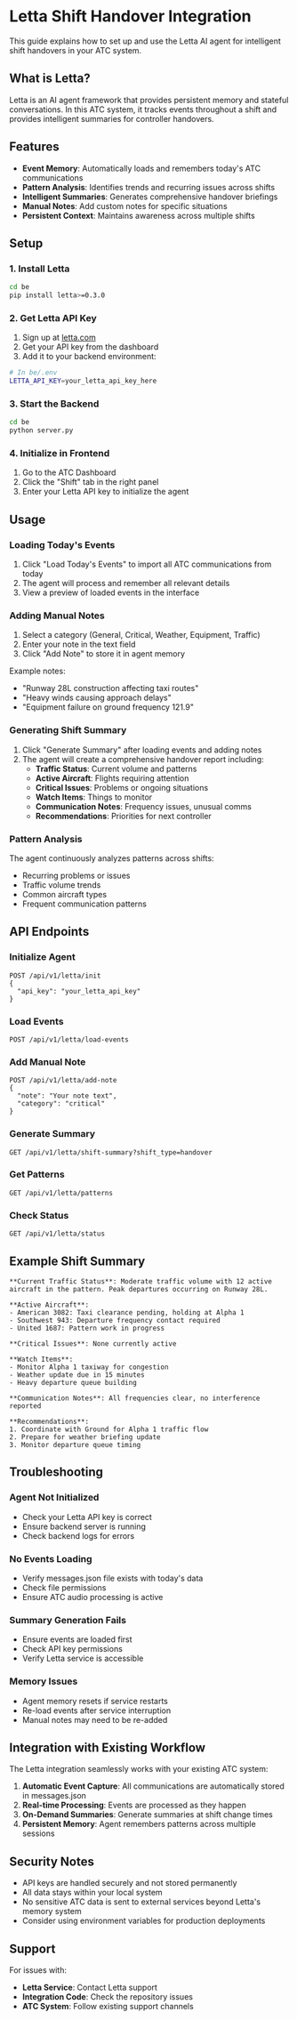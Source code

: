 # Letta Shift Handover Integration

This guide explains how to set up and use the Letta AI agent for intelligent shift handovers in your ATC system.

## What is Letta?

Letta is an AI agent framework that provides persistent memory and stateful conversations. In this ATC system, it tracks events throughout a shift and provides intelligent summaries for controller handovers.

## Features

- **Event Memory**: Automatically loads and remembers today's ATC communications
- **Pattern Analysis**: Identifies trends and recurring issues across shifts  
- **Intelligent Summaries**: Generates comprehensive handover briefings
- **Manual Notes**: Add custom notes for specific situations
- **Persistent Context**: Maintains awareness across multiple shifts

## Setup

### 1. Install Letta

```bash
cd be
pip install letta>=0.3.0
```

### 2. Get Letta API Key

1. Sign up at [letta.com](https://letta.com)
2. Get your API key from the dashboard
3. Add it to your backend environment:

```bash
# In be/.env
LETTA_API_KEY=your_letta_api_key_here
```

### 3. Start the Backend

```bash
cd be
python server.py
```

### 4. Initialize in Frontend

1. Go to the ATC Dashboard
2. Click the "Shift" tab in the right panel
3. Enter your Letta API key to initialize the agent

## Usage

### Loading Today's Events

1. Click "Load Today's Events" to import all ATC communications from today
2. The agent will process and remember all relevant details
3. View a preview of loaded events in the interface

### Adding Manual Notes

1. Select a category (General, Critical, Weather, Equipment, Traffic)
2. Enter your note in the text field
3. Click "Add Note" to store it in agent memory

Example notes:
- "Runway 28L construction affecting taxi routes"
- "Heavy winds causing approach delays"
- "Equipment failure on ground frequency 121.9"

### Generating Shift Summary

1. Click "Generate Summary" after loading events and adding notes
2. The agent will create a comprehensive handover report including:
   - **Traffic Status**: Current volume and patterns
   - **Active Aircraft**: Flights requiring attention
   - **Critical Issues**: Problems or ongoing situations
   - **Watch Items**: Things to monitor
   - **Communication Notes**: Frequency issues, unusual comms
   - **Recommendations**: Priorities for next controller

### Pattern Analysis

The agent continuously analyzes patterns across shifts:
- Recurring problems or issues
- Traffic volume trends
- Common aircraft types
- Frequent communication patterns

## API Endpoints

### Initialize Agent
```http
POST /api/v1/letta/init
{
  "api_key": "your_letta_api_key"
}
```

### Load Events
```http
POST /api/v1/letta/load-events
```

### Add Manual Note  
```http
POST /api/v1/letta/add-note
{
  "note": "Your note text",
  "category": "critical"
}
```

### Generate Summary
```http
GET /api/v1/letta/shift-summary?shift_type=handover
```

### Get Patterns
```http
GET /api/v1/letta/patterns
```

### Check Status
```http
GET /api/v1/letta/status
```

## Example Shift Summary

```
**Current Traffic Status**: Moderate traffic volume with 12 active aircraft in the pattern. Peak departures occurring on Runway 28L.

**Active Aircraft**: 
- American 3082: Taxi clearance pending, holding at Alpha 1
- Southwest 943: Departure frequency contact required
- United 1687: Pattern work in progress

**Critical Issues**: None currently active

**Watch Items**:
- Monitor Alpha 1 taxiway for congestion
- Weather update due in 15 minutes
- Heavy departure queue building

**Communication Notes**: All frequencies clear, no interference reported

**Recommendations**: 
1. Coordinate with Ground for Alpha 1 traffic flow
2. Prepare for weather briefing update
3. Monitor departure queue timing
```

## Troubleshooting

### Agent Not Initialized
- Check your Letta API key is correct
- Ensure backend server is running
- Check backend logs for errors

### No Events Loading
- Verify messages.json file exists with today's data
- Check file permissions
- Ensure ATC audio processing is active

### Summary Generation Fails
- Ensure events are loaded first
- Check API key permissions
- Verify Letta service is accessible

### Memory Issues
- Agent memory resets if service restarts
- Re-load events after service interruption
- Manual notes may need to be re-added

## Integration with Existing Workflow

The Letta integration seamlessly works with your existing ATC system:

1. **Automatic Event Capture**: All communications are automatically stored in messages.json
2. **Real-time Processing**: Events are processed as they happen
3. **On-Demand Summaries**: Generate summaries at shift change times
4. **Persistent Memory**: Agent remembers patterns across multiple sessions

## Security Notes

- API keys are handled securely and not stored permanently
- All data stays within your local system
- No sensitive ATC data is sent to external services beyond Letta's memory system
- Consider using environment variables for production deployments

## Support

For issues with:
- **Letta Service**: Contact Letta support
- **Integration Code**: Check the repository issues
- **ATC System**: Follow existing support channels 